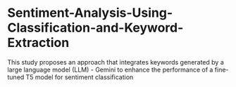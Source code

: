 # Sentiment-Analysis-Using-Classification-and-Keyword-Extraction
This study proposes an approach that integrates keywords generated by a large language model (LLM) - Gemini to enhance the performance of a fine-tuned T5 model for sentiment classification
